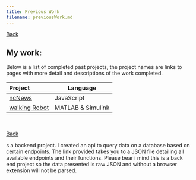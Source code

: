 ```yaml
---
title: Previous Work
filename: previousWork.md
---
```


[Back](index)

## My work:

Below is a list of completed past projects, the project names are links to pages with more detail and descriptions of the work completed.

| Project                       | Language          |
| :---------------------------- | ----------------- |
| [ncNews](ncNews)              | JavaScript        |
| [walking Robot](walkingRobot) | MATLAB & Simulink |

</br>

[Back](index)

s a backend project. I created an api to query data on a database based on certain endpoints. The link provided takes you to a JSON file detailing all available endpoints and their functions. Please bear i mind this is a back end project so the data presented is raw JSON and without a browser extension will not be parsed.
